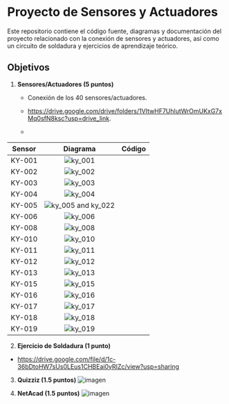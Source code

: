 # Proyecto de Sensores y Actuadores

Este repositorio contiene el código fuente, diagramas y documentación del proyecto relacionado con la conexión de sensores y actuadores, así como un circuito de soldadura y ejercicios de aprendizaje teórico.

## Objetivos

1. **Sensores/Actuadores (5 puntos)**
   - Conexión de los 40 sensores/actuadores.
   - https://drive.google.com/drive/folders/1VItwHF7UhlutWrOmUKxG7xMq0sfN8ksc?usp=drive_link.
  
   - 
| Sensor | Diagrama | Código |
|:---:       |     :---:      |        :---:  |
| KY-001   |  ![ky_001](https://github.com/user-attachments/assets/b5606748-4896-46fb-b4f8-29c1c8544e1a) ||
| KY-002  |  ![ky_002](https://github.com/user-attachments/assets/40ade18c-8484-40f4-8d3a-491e17d2c808)||
| KY-003     | ![ky_003](https://github.com/user-attachments/assets/7a6637c5-c2ca-418f-b31b-894d9297f860)| |
| KY-004     |   ![ky_004](https://github.com/user-attachments/assets/703f0f44-4a35-4687-82d9-27da0e7754aa)||
| KY-005     | ![ky_005 and ky_022](https://github.com/user-attachments/assets/6fac0e61-3159-4021-bf92-5cd2b27976fe)||
| KY-006     | ![ky_006](https://github.com/user-attachments/assets/47aa1a74-1699-4020-93b5-60c52d056ec0)||
| KY-008     | ![ky_008](https://github.com/user-attachments/assets/b530cf7f-751f-4294-abe5-693e5721a3cb)||
| KY-010     |  ![ky_010](https://github.com/user-attachments/assets/df58d703-f2b7-4e07-a843-9ad620f1a2c6) ||
| KY-011     |  ![ky_011](https://github.com/user-attachments/assets/258be727-333c-4576-abfd-5571203e19b1)||
| KY-012     | ![ky_012](https://github.com/user-attachments/assets/f7062823-4afb-450e-b272-79d65884f5a1)||
| KY-013     |  ![ky_013](https://github.com/user-attachments/assets/77c8d254-219f-467d-b05f-0a797a2ff162)||
| KY-015     | ![ky_015](https://github.com/user-attachments/assets/d83869b5-6770-40d0-a0d4-3eeb74efc365)||
| KY-016     |    ![ky_016](https://github.com/user-attachments/assets/3c228239-2c65-44b7-a6ab-3fc9569e99b4)||
| KY-017     |    ![ky_017](https://github.com/user-attachments/assets/27fe632d-03fc-4691-aff9-24188bd8026e)||
| KY-018     |   ![ky_018](https://github.com/user-attachments/assets/d05db50b-af01-4ad9-bb44-553425b4680b)||
| KY-019     |    ![ky_019](https://github.com/user-attachments/assets/de50ca45-23e4-4828-80ec-8bbe5f265930)||


2. **Ejercicio de Soldadura (1 punto)**
  - https://drive.google.com/file/d/1c-36bDtoHW7sUs0LEus1CHBEai0yRIZc/view?usp=sharing

3. **Quizziz (1.5 puntos)**
   ![imagen](https://github.com/user-attachments/assets/1be50c72-a567-48fa-be9c-89ae83edb444)


4. **NetAcad (1.5 puntos)**
   ![imagen](https://github.com/user-attachments/assets/f241833f-e7f0-48d7-8947-b78c25c28038)





